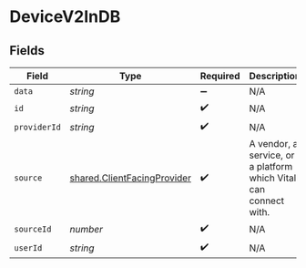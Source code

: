 # DeviceV2InDB


## Fields

| Field                                                                      | Type                                                                       | Required                                                                   | Description                                                                |
| -------------------------------------------------------------------------- | -------------------------------------------------------------------------- | -------------------------------------------------------------------------- | -------------------------------------------------------------------------- |
| `data`                                                                     | *string*                                                                   | :heavy_minus_sign:                                                         | N/A                                                                        |
| `id`                                                                       | *string*                                                                   | :heavy_check_mark:                                                         | N/A                                                                        |
| `providerId`                                                               | *string*                                                                   | :heavy_check_mark:                                                         | N/A                                                                        |
| `source`                                                                   | [shared.ClientFacingProvider](../../models/shared/clientfacingprovider.md) | :heavy_check_mark:                                                         | A vendor, a service, or a platform which Vital can connect with.           |
| `sourceId`                                                                 | *number*                                                                   | :heavy_check_mark:                                                         | N/A                                                                        |
| `userId`                                                                   | *string*                                                                   | :heavy_check_mark:                                                         | N/A                                                                        |